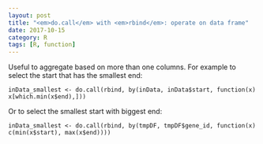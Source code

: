 ```yaml
---
layout: post
title: "<em>do.call</em> with <em>rbind</em>: operate on data frame"
date: 2017-10-15
category: R
tags: [R, function]
---
```


Useful to aggregate based on more than one columns. For example to select the start that has the smallest end:

```
inData_smallest <- do.call(rbind, by(inData, inData$start, function(x) x[which.min(x$end),]))
```

Or to select the smallest start with biggest end:

```
inData_smallest <- do.call(rbind, by(tmpDF, tmpDF$gene_id, function(x) c(min(x$start), max(x$end))))
```


